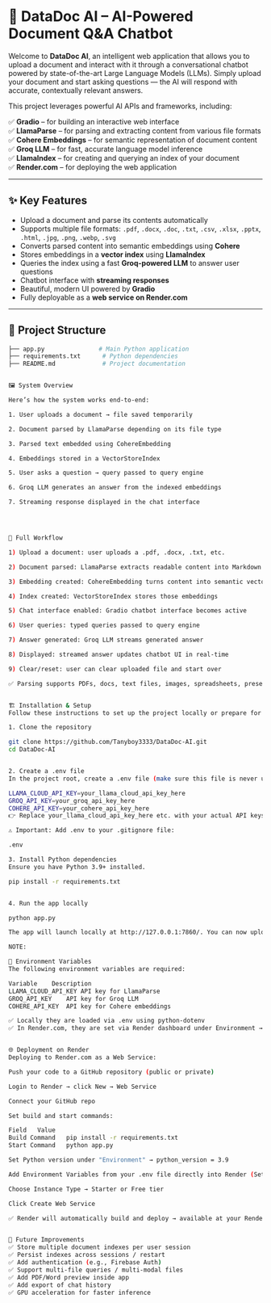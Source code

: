 # 🦙 DataDoc AI – AI-Powered Document Q&A Chatbot

Welcome to **DataDoc AI**, an intelligent web application that allows you to upload a document and interact with it through a conversational chatbot powered by state-of-the-art Large Language Models (LLMs). Simply upload your document and start asking questions — the AI will respond with accurate, contextually relevant answers.

This project leverages powerful AI APIs and frameworks, including:

✅ **Gradio** – for building an interactive web interface  
✅ **LlamaParse** – for parsing and extracting content from various file formats  
✅ **Cohere Embeddings** – for semantic representation of document content  
✅ **Groq LLM** – for fast, accurate language model inference  
✅ **LlamaIndex** – for creating and querying an index of your document  
✅ **Render.com** – for deploying the web application

---

## ✨ Key Features

- Upload a document and parse its contents automatically
- Supports multiple file formats: `.pdf`, `.docx`, `.doc`, `.txt`, `.csv`, `.xlsx`, `.pptx`, `.html`, `.jpg`, `.png`, `.webp`, `.svg`
- Converts parsed content into semantic embeddings using **Cohere**
- Stores embeddings in a **vector index** using **LlamaIndex**
- Queries the index using a fast **Groq-powered LLM** to answer user questions
- Chatbot interface with **streaming responses**
- Beautiful, modern UI powered by **Gradio**
- Fully deployable as a **web service on Render.com**

---

## 📁 Project Structure

```bash
├── app.py               # Main Python application
├── requirements.txt      # Python dependencies
├── README.md             # Project documentation


🖼️ System Overview

Here’s how the system works end-to-end:

1. User uploads a document → file saved temporarily

2. Document parsed by LlamaParse depending on its file type

3. Parsed text embedded using CohereEmbedding

4. Embeddings stored in a VectorStoreIndex

5. User asks a question → query passed to query engine

6. Groq LLM generates an answer from the indexed embeddings

7. Streaming response displayed in the chat interface




📝 Full Workflow

1) Upload a document: user uploads a .pdf, .docx, .txt, etc.

2) Document parsed: LlamaParse extracts readable content into Markdown

3) Embedding created: CohereEmbedding turns content into semantic vectors

4) Index created: VectorStoreIndex stores those embeddings

5) Chat interface enabled: Gradio chatbot interface becomes active

6) User queries: typed queries passed to query engine

7) Answer generated: Groq LLM streams generated answer

8) Displayed: streamed answer updates chatbot UI in real-time

9) Clear/reset: user can clear uploaded file and start over

✅ Parsing supports PDFs, docs, text files, images, spreadsheets, presentations


🏗️ Installation & Setup
Follow these instructions to set up the project locally or prepare for deployment.

1️. Clone the repository

git clone https://github.com/Tanyboy3333/DataDoc-AI.git
cd DataDoc-AI


2️. Create a .env file
In the project root, create a .env file (make sure this file is never uploaded to GitHub):

LLAMA_CLOUD_API_KEY=your_llama_cloud_api_key_here
GROQ_API_KEY=your_groq_api_key_here
COHERE_API_KEY=your_cohere_api_key_here
👉 Replace your_llama_cloud_api_key_here etc. with your actual API keys from LlamaParse, Groq, and Cohere.

⚠️ Important: Add .env to your .gitignore file:

.env

3️. Install Python dependencies
Ensure you have Python 3.9+ installed.

pip install -r requirements.txt


4️. Run the app locally

python app.py

The app will launch locally at http://127.0.0.1:7860/. You can now upload a document and start chatting.

NOTE:

📝 Environment Variables
The following environment variables are required:

Variable	Description
LLAMA_CLOUD_API_KEY	API key for LlamaParse
GROQ_API_KEY	API key for Groq LLM
COHERE_API_KEY	API key for Cohere embeddings

✅ Locally they are loaded via .env using python-dotenv
✅ In Render.com, they are set via Render dashboard under Environment → Environment Variables


🌐 Deployment on Render
Deploying to Render.com as a Web Service:

Push your code to a GitHub repository (public or private)

Login to Render → click New → Web Service

Connect your GitHub repo

Set build and start commands:

Field	Value
Build Command	pip install -r requirements.txt
Start Command	python app.py

Set Python version under "Environment" → python_version = 3.9

Add Environment Variables from your .env file directly into Render (Settings → Environment)

Choose Instance Type → Starter or Free tier

Click Create Web Service

✅ Render will automatically build and deploy → available at your Render domain!


📝 Future Improvements
✅ Store multiple document indexes per user session
✅ Persist indexes across sessions / restart
✅ Add authentication (e.g., Firebase Auth)
✅ Support multi-file queries / multi-modal files
✅ Add PDF/Word preview inside app
✅ Add export of chat history
✅ GPU acceleration for faster inference



